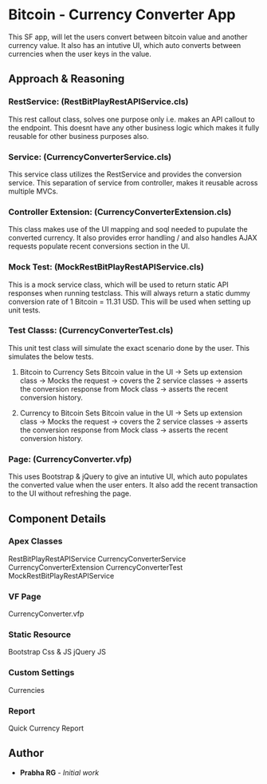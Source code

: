 # Bitcoin - Currency Converter App

This SF app, will let the users convert between bitcoin value and another currency value. It also has an intutive UI, which auto converts between currencies when the user keys in the value. 

## Approach & Reasoning

### RestService: (RestBitPlayRestAPIService.cls)
This rest callout class, solves one purpose only i.e. makes an API callout to the endpoint. This doesnt have any other business logic which makes it fully reusable for other business purposes also.

### Service: (CurrencyConverterService.cls)
This service class utilizes the RestService and provides the conversion service. This separation of service from controller, makes it reusable across multiple MVCs.

### Controller Extension: (CurrencyConverterExtension.cls)
This class makes use of the UI mapping and soql needed to pupulate the converted currency. It also provides error handling / and also handles AJAX requests populate recent conversions section in the UI.

### Mock Test: (MockRestBitPlayRestAPIService.cls)
This is a mock service class, which will be used to return static API responses when running testclass. This will always return a static dummy conversion rate of 1 Bitcoin = 11.31 USD. This will be used when setting up unit tests.

### Test Classs: (CurrencyConverterTest.cls)
This unit test class will simulate the exact scenario done by the user. This simulates the below tests.

1. Bitcoin to Currency
Sets Bitcoin value in the UI -> Sets up extension class -> Mocks the request -> covers the 2 service classes -> asserts the conversion response from Mock class -> asserts the recent conversion history.

2. Currency to Bitcoin
Sets Bitcoin value in the UI -> Sets up extension class -> Mocks the request -> covers the 2 service classes -> asserts the conversion response from Mock class -> asserts the recent conversion history.

### Page: (CurrencyConverter.vfp)
This uses Bootstrap & jQuery to give an intutive UI, which auto populates the converted value when the user enters. It also add the recent transaction to the UI without refreshing the page.

## Component Details
### Apex Classes
RestBitPlayRestAPIService
CurrencyConverterService
CurrencyConverterExtension
CurrencyConverterTest
MockRestBitPlayRestAPIService

### VF Page
CurrencyConverter.vfp

### Static Resource
Bootstrap Css & JS
jQuery JS

### Custom Settings
Currencies

### Report
Quick Currency Report


## Author
* **Prabha RG** - *Initial work*
